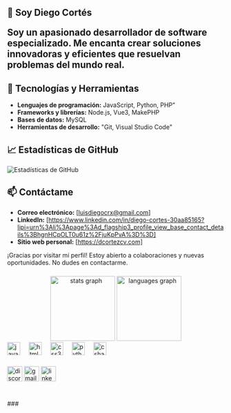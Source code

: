<h2 align="left">👋 Soy Diego Cortés

Soy un apasionado desarrollador de software especializado. Me encanta crear soluciones innovadoras y eficientes que resuelvan problemas del mundo real.

## 🚀 Tecnologías y Herramientas

- **Lenguajes de programación:** JavaScript, Python, PHP"
- **Frameworks y librerías:** Node.js, Vue3, MakePHP
- **Bases de datos:** MySQL
- **Herramientas de desarrollo:** "Git, Visual Studio Code"

## 📈 Estadísticas de GitHub

![Estadísticas de GitHub](https://github-readme-stats.vercel.app/api?username=Cortezx25x&show_icons=true&theme=radical)

## 📫 Contáctame

- **Correo electrónico:** [luisdiegocrx@gmail.com]
- **LinkedIn:** [https://www.linkedin.com/in/diego-cortes-30aa85165?lipi=urn%3Ali%3Apage%3Ad_flagship3_profile_view_base_contact_details%3BhgnHCpOLT0u61z%2FjuKpPvA%3D%3D]
- **Sitio web personal:** [https://dcortezcv.com]

¡Gracias por visitar mi perfil! Estoy abierto a colaboraciones y nuevas oportunidades. No dudes en contactarme.
</h2>

###

<div align="center">
  <img src="https://github-readme-stats.vercel.app/api?username=maurodesouza&hide_title=false&hide_rank=false&show_icons=true&include_all_commits=true&count_private=true&disable_animations=false&theme=dracula&locale=en&hide_border=false" height="150" alt="stats graph"  />
  <img src="https://github-readme-stats.vercel.app/api/top-langs?username=maurodesouza&locale=en&hide_title=false&layout=compact&card_width=320&langs_count=5&theme=dracula&hide_border=false" height="150" alt="languages graph"  />
</div>

<div align="left">
  <img src="https://cdn.jsdelivr.net/gh/devicons/devicon/icons/javascript/javascript-original.svg" height="30" alt="javascript logo"  />
  <img width="12" />
  <img src="https://cdn.jsdelivr.net/gh/devicons/devicon/icons/html5/html5-original.svg" height="30" alt="html5 logo"  />
  <img width="12" />
  <img src="https://cdn.jsdelivr.net/gh/devicons/devicon/icons/css3/css3-original.svg" height="30" alt="css3 logo"  />
  <img width="12" />
  <img src="https://cdn.jsdelivr.net/gh/devicons/devicon/icons/python/python-original.svg" height="30" alt="python logo"  />
  <img width="12" />
  <img src="https://cdn.jsdelivr.net/gh/devicons/devicon/icons/csharp/csharp-original.svg" height="30" alt="csharp logo"  />
</div>

###

<div align="left">
  <img src="https://img.shields.io/static/v1?message=Discord&logo=discord&label=&color=7289DA&logoColor=white&labelColor=&style=for-the-badge" height="35" alt="discord logo"  />
  <img src="https://img.shields.io/static/v1?message=Gmail&logo=gmail&label=&color=D14836&logoColor=white&labelColor=&style=for-the-badge" height="35" alt="gmail logo"  />
  <img src="https://img.shields.io/static/v1?message=LinkedIn&logo=linkedin&label=&color=0077B5&logoColor=white&labelColor=&style=for-the-badge" height="35" alt="linkedin logo"  />
</div>

###

<br clear="both">
###
